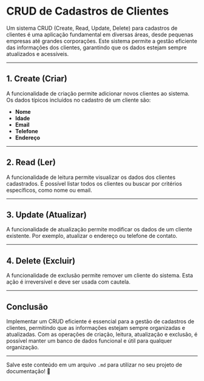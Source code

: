 # CRUD de Cadastros de Clientes

Um sistema CRUD (Create, Read, Update, Delete) para cadastros de clientes é uma aplicação fundamental em diversas áreas, desde pequenas empresas até grandes corporações. Este sistema permite a gestão eficiente das informações dos clientes, garantindo que os dados estejam sempre atualizados e acessíveis.

---

## 1. Create (Criar)

A funcionalidade de criação permite adicionar novos clientes ao sistema. Os dados típicos incluídos no cadastro de um cliente são:

- **Nome**
- **Idade**
- **Email**
- **Telefone**
- **Endereço**

---

## 2. Read (Ler)

A funcionalidade de leitura permite visualizar os dados dos clientes cadastrados. É possível listar todos os clientes ou buscar por critérios específicos, como nome ou email.

---

## 3. Update (Atualizar)

A funcionalidade de atualização permite modificar os dados de um cliente existente. Por exemplo, atualizar o endereço ou telefone de contato.

---

## 4. Delete (Excluir)

A funcionalidade de exclusão permite remover um cliente do sistema. Esta ação é irreversível e deve ser usada com cautela.

---

## Conclusão

Implementar um CRUD eficiente é essencial para a gestão de cadastros de clientes, permitindo que as informações estejam sempre organizadas e atualizadas. Com as operações de criação, leitura, atualização e exclusão, é possível manter um banco de dados funcional e útil para qualquer organização.

---

Salve este conteúdo em um arquivo `.md` para utilizar no seu projeto de documentação! 📄
